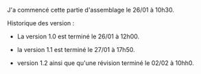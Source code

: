 J'a commencé cette partie d'assemblage le 26/01 à 10h30.

Historique des version : 

- La version 1.0 est terminé le 26/01 à 12h00.

- la version 1.1 est terminé le 27/01 à 17h50.

- version 1.2 ainsi que qu'une révision terminé le 02/02 à 10hh0.

